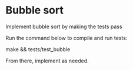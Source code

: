# Bubble sort

Implement bubble sort by making the tests pass

Run the command below to compile and run tests:

make && tests/test_bubble

From there, implement as needed.
